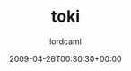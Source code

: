 ---
title: 'toki'
posts: 2
hash: 'l8wdxSSY'
author: 'lordcaml'
date: 2009-04-26T00:30:30+00:00
sources:
  - https://tokipona.yahoogroups.narkive.com/l8wdxSSY
---
